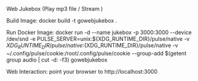 Web Jukebox (Play mp3 file / Stream )

Build Image:
  docker build -t gowebjukebox .
  
Run Docker Image:
  docker run -d --name jukebox -p 3000:3000 --device /dev/snd -e PULSE_SERVER=unix:${XDG_RUNTIME_DIR}/pulse/native -v ${XDG_RUNTIME_DIR}/pulse/native:${XDG_RUNTIME_DIR}/pulse/native -v ~/.config/pulse/cookie:/root/.config/pulse/cookie --group-add $(getent group audio | cut -d: -f3) gowebjukebox

Web Interaction:
  point your browser to http://localhost:3000
